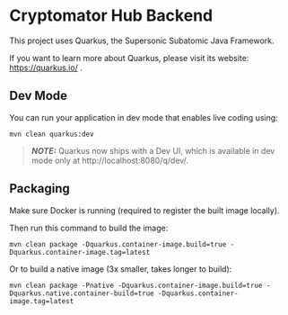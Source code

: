 # Cryptomator Hub Backend

This project uses Quarkus, the Supersonic Subatomic Java Framework.

If you want to learn more about Quarkus, please visit its website: https://quarkus.io/ .

## Dev Mode

You can run your application in dev mode that enables live coding using:
```shell script
mvn clean quarkus:dev
```

> **_NOTE:_**  Quarkus now ships with a Dev UI, which is available in dev mode only at http://localhost:8080/q/dev/.

## Packaging

Make sure Docker is running (required to register the built image locally).

Then run this command to build the image:
```shell script
mvn clean package -Dquarkus.container-image.build=true -Dquarkus.container-image.tag=latest
```

Or to build a native image (3x smaller, takes longer to build):
```shell script
mvn clean package -Pnative -Dquarkus.container-image.build=true -Dquarkus.native.container-build=true -Dquarkus.container-image.tag=latest
```

